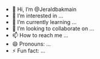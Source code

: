 - 👋 Hi, I’m @Jeraldbakmain
- 👀 I’m interested in ...
- 🌱 I’m currently learning ...
- 💞️ I’m looking to collaborate on ...
- 📫 How to reach me ...
- 😄 Pronouns: ...
- ⚡ Fun fact: ...

<!---
Jeraldbakmain/Jeraldbakmain is a ✨ special ✨ repository because its `README.md` (this file) appears on your GitHub profile.
You can click the Preview link to take a look at your changes.
--->
